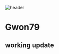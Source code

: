 ![header](https://capsule-render.vercel.app/api?text=Hello!&fontSize=40&descSize=30)
# Gwon79

## working update
